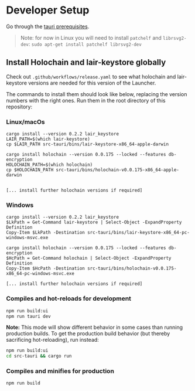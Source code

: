 # Developer Setup

Go through the [tauri prerequisites](https://tauri.app/v1/guides/getting-started/prerequisites).

> Note: for now in Linux you will need to install `patchelf` and `librsvg2-dev`:
> `sudo apt-get install patchelf librsvg2-dev`


## Install Holochain and lair-keystore globally

Check out `.github/workflows/release.yaml` to see what holochain and lair-keystore versions are needed for this version of the Launcher.

The commands to install them should look like below, replacing the version numbers with the right ones. Run them in the root directory of this repository:

### Linux/macOs
```
cargo install --version 0.2.2 lair_keystore
LAIR_PATH=$(which lair-keystore)
cp $LAIR_PATH src-tauri/bins/lair-keystore-x86_64-apple-darwin

cargo install holochain --version 0.0.175 --locked --features db-encryption
HOLOCHAIN_PATH=$(which holochain)
cp $HOLOCHAIN_PATH src-tauri/bins/holochain-v0.0.175-x86_64-apple-darwin


[... install further holochain versions if required]

```

### Windows
```
cargo install --version 0.2.2 lair_keystore
$LkPath = Get-Command lair-keystore | Select-Object -ExpandProperty Definition
Copy-Item $LkPath -Destination src-tauri/bins/lair-keystore-x86_64-pc-windows-msvc.exe

cargo install holochain --version 0.0.175 --locked --features db-encryption
$HcPath = Get-Command holochain | Select-Object -ExpandProperty Definition
Copy-Item $HcPath -Destination src-tauri/bins/holochain-v0.0.175-x86_64-pc-windows-msvc.exe

[... install further holochain versions if required]

```


### Compiles and hot-reloads for development

```bash
npm run build:ui
npm run tauri dev
```
**Note:** This mode will show different behavior in some cases than running production builds.
To get the production build behavior (but thereby sacrificing hot-reloading), run instead:

```bash
npm run build:ui
cd src-tauri && cargo run
```


### Compiles and minifies for production

```bash
npm run build
```